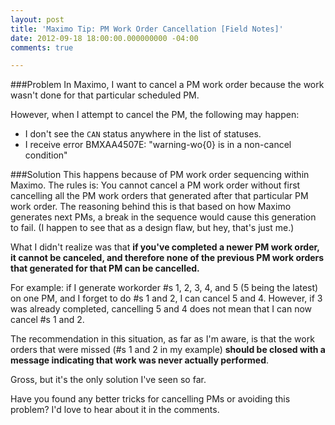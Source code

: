 ```yaml
---
layout: post
title: 'Maximo Tip: PM Work Order Cancellation [Field Notes]'
date: 2012-09-18 18:00:00.000000000 -04:00
comments: true

---
```

###Problem
In Maximo, I want to cancel a PM work order because the work wasn't done for that particular scheduled PM.

However, when I attempt to cancel the PM, the following may happen:

* I don't see the `CAN` status anywhere in the list of statuses.
* I receive error BMXAA4507E: "warning-wo{0} is in a non-cancel condition"

###Solution
This happens because of PM work order sequencing within Maximo. The rules is: You cannot cancel a PM work order without first cancelling all the PM work orders that generated after that particular PM work order. The reasoning behind this is that based on how Maximo generates next PMs, a break in the sequence would cause this generation to fail. (I happen to see that as a design flaw, but hey, that's just me.)

What I didn't realize was that **if you've completed a newer PM work order, it cannot be canceled, and therefore none of the previous PM work orders that generated for that PM can be cancelled.**

For example: if I generate workorder #s 1, 2, 3, 4, and 5 (5 being the latest) on one PM, and I forget to do #s 1 and 2, I can cancel 5 and 4. However, if 3 was already completed, cancelling 5 and 4 does not mean that I can now cancel #s 1 and 2.

The recommendation in this situation, as far as I'm aware, is that the work orders that were missed (#s 1 and 2 in my example) **should be closed with a message indicating that work was never actually performed**.

Gross, but it's the only solution I've seen so far.

Have you found any better tricks for cancelling PMs or avoiding this problem? I'd love to hear about it in the comments.
